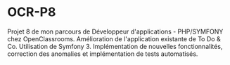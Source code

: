 # OCR-P8
Projet 8 de mon parcours de Développeur d'applications - PHP/SYMFONY chez OpenClassrooms. Amélioration de l'application existante de To Do &amp; Co. Utilisation de Symfony 3. Implémentation de nouvelles fonctionnalités, correction des anomalies et implémentation de tests automatisés.
